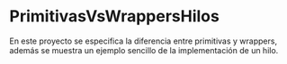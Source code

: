 # PrimitivasVsWrappersHilos

En este proyecto se especifica la diferencia entre primitivas y wrappers, además se muestra un ejemplo sencillo de la implementación de un hilo.
